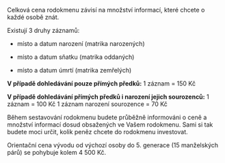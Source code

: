 Celková cena rodokmenu závisí na množství informací, které chcete o každé osobě znát.

Existují 3 druhy záznamů:

* místo a datum narození (matrika narozených)

* místo a datum sňatku (matrika oddaných)

* místo a datum úmrtí (matrika zemřelých)

**V případě dohledávání pouze přímých předků:**
1 záznam = 150 Kč

**V případě dohledávání přímých předků i narození jejich sourozenců:**
1 záznam = 100 Kč
1 záznam narození sourozence = 70 Kč

Během sestavování rodokmenu budete průběžně informováni o ceně a množství informací dosud obsažených ve Vašem rodokmenu. Sami si tak budete moci určit, kolik peněz chcete do rodokmenu investovat.

Orientační cena vývodu od výchozí osoby do 5. generace (15 manželských párů) se pohybuje kolem 4 500 Kč.